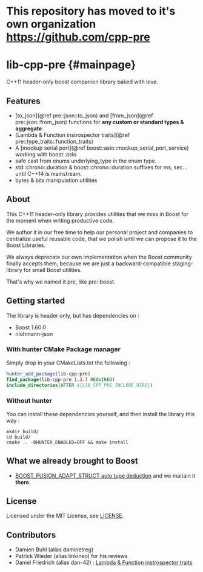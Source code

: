 # This repository has moved to it's own organization https://github.com/cpp-pre

lib-cpp-pre                         {#mainpage}
===========
C++11 header-only boost companion library baked with love.

## Features

  * [to_json](@ref pre::json::to_json) and [from_json](@ref pre::json::from_json) functions for **any custom or standard types & aggregate**.
  * [Lambda & Function instrospector traits](@ref pre::type_traits::function_traits)
  * A [mockup serial port](@ref boost::asio::mockup_serial_port_service) working with boost::asio
  * safe cast from enums underlying\_type in the enum type.
  * std::chrono::duration & boost::chrono::duration suffixes for ms, sec... until C++14 is mainstream.
  * bytes & bits manipulation utilities

## About
This C++11 header-only library provides utilities that we miss in Boost for the moment when writing productive code.

We author it in our free time to help our personal project and companies to centralize useful reusable code, that we polish until we can propose it to the Boost Libraries.

We always deprecate our own implementation when the Boost community finally accepts them, because we are just a backward-compatible staging-library for small Boost utilities. 

That's why we named it pre, like pre::boost.

## Getting started
The library is header only, but has dependencies on :
  * Boost 1.60.0
  * nlohmann-json

### With hunter CMake Package manager
Simply drop in your CMakeLists.txt the following : 
```cmake
hunter_add_package(lib-cpp-pre)
find_package(lib-cpp-pre 1.3.7 REQUIRED)
include_directories(AFTER ${LIB_CPP_PRE_INCLUDE_DIRS})
```

### Without hunter
You can install these dependencies yourself, and then install the library this way : 
```shell
mkdir build/
cd build/
cmake .. -DHUNTER_ENABLED=OFF && make install
```

## What we already brought to Boost

- [BOOST\_FUSION\_ADAPT\_STRUCT auto type deduction](http://www.boost.org/doc/libs/release/libs/fusion/doc/html/fusion/adapted/adapt_struct.html) and we maitain it **there**.

## License
Licensed under the MIT License, see [LICENSE](LICENSE).

## Contributors

  * Damien Buhl (alias daminetreg)
  * Patrick Wieder (alias linkineo) for his reviews
  * Daniel Friedrich (alias dan-42) : [Lambda & Function instrospector traits](index.html#pre::type_traits::function_traits/pre::type_traits::function_traits)

